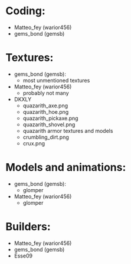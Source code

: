 # Coding: 
- Matteo_fey (warior456)
- gems_bond (gemsb)
# Textures:
- gems_bond (gemsb):
  - most unmentioned textures
- Matteo_fey (warior456)
  - probably not many
- DKXLY
  - quazarith_axe.png
  - quazarith_hoe.png
  - quazarith_pickaxe.png
  - quazarith_shovel.png
  - quazarith armor textures and models
  - crumbling_dirt.png
  - crux.png
# Models and animations:
- gems_bond (gemsb):
  - glomper
- Matteo_fey (warior456)
  - glomper 
# Builders:
- Matteo_fey (warior456)
- gems_bond (gemsb)
- Esse09